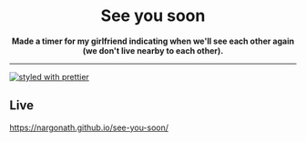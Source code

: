 <div align="center">
  <h1>See you soon</h1>
  <strong>Made a timer for my girlfriend indicating when we'll see each other again (we don't live nearby to each other).</strong>
</div>

<hr>

[![styled with prettier](https://img.shields.io/badge/styled_with-prettier-ff69b4.svg)](https://github.com/prettier/prettier)

## Live
https://nargonath.github.io/see-you-soon/

